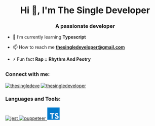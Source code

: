 <h1 align="center">Hi 👋, I'm The Single Developer</h1>
<h3 align="center">A passionate developer</h3>

- 🌱 I’m currently learning **Typescript**

- 📫 How to reach me **thesingledeveloper@gmail.com**

- ⚡ Fun fact **Rap = Rhythm And Peotry**

<h3 align="left">Connect with me:</h3>
<p align="left">
<a href="https://twitter.com/thesingledev" target="blank"><img align="center" src="https://cdn.jsdelivr.net/npm/simple-icons@3.0.1/icons/twitter.svg" alt="thesingledeve" height="30" width="40" /></a>
<a href="https://instagram.com/thesingledeveloper" target="blank"><img align="center" src="https://cdn.jsdelivr.net/npm/simple-icons@3.0.1/icons/instagram.svg" alt="thesingledeveloper" height="30" width="40" /></a>
</p>

<h3 align="left">Languages and Tools:</h3>
<p align="left"> <a href="https://jestjs.io" target="_blank"> <img src="https://www.vectorlogo.zone/logos/jestjsio/jestjsio-icon.svg" alt="jest" width="40" height="40"/> </a> <a href="https://github.com/puppeteer/puppeteer" target="_blank"> <img src="https://www.vectorlogo.zone/logos/pptrdev/pptrdev-official.svg" alt="puppeteer" width="40" height="40"/> </a> <a href="https://www.typescriptlang.org/" target="_blank"> <img src="https://raw.githubusercontent.com/devicons/devicon/master/icons/typescript/typescript-original.svg" alt="typescript" width="40" height="40"/> </a> </p>

